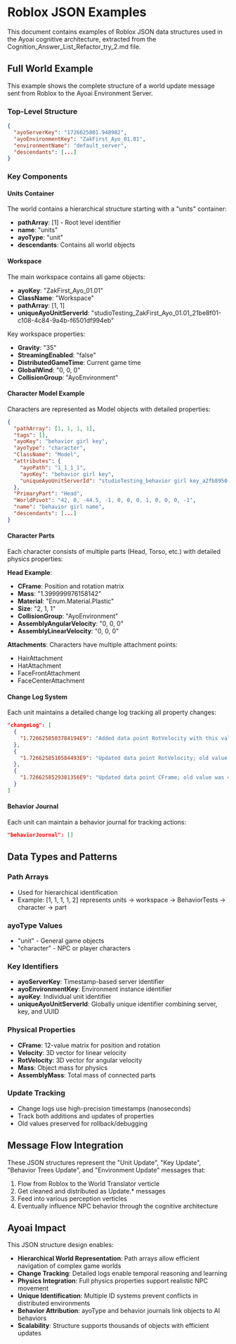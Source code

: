 # Roblox JSON Examples

This document contains examples of Roblox JSON data structures used in the Ayoai cognitive architecture, extracted from the Cognition_Answer_List_Refactor_try_2.md file.

## Full World Example

This example shows the complete structure of a world update message sent from Roblox to the Ayoai Environment Server.

### Top-Level Structure
```json
{
  "ayoServerKey": "1726625801.948982",
  "ayoEnvironmentKey": "ZakFirst_Ayo_01.01",
  "environmentName": "default_server",
  "descendants": [...]
}
```

### Key Components

#### Units Container
The world contains a hierarchical structure starting with a "units" container:
- **pathArray**: [1] - Root level identifier
- **name**: "units"
- **ayoType**: "unit"
- **descendants**: Contains all world objects

#### Workspace
The main workspace contains all game objects:
- **ayoKey**: "ZakFirst_Ayo_01.01"
- **ClassName**: "Workspace"
- **pathArray**: [1, 1]
- **uniqueAyoUnitServerId**: "studioTesting_ZakFirst_Ayo_01.01_21be8f01-c108-4c84-9a4b-f6501df994eb"

Key workspace properties:
- **Gravity**: "35"
- **StreamingEnabled**: "false"
- **DistributedGameTime**: Current game time
- **GlobalWind**: "0, 0, 0"
- **CollisionGroup**: "AyoEnvironment"

#### Character Model Example
Characters are represented as Model objects with detailed properties:

```json
{
  "pathArray": [1, 1, 1, 1],
  "tags": [],
  "ayoKey": "behavior girl key",
  "ayoType": "character",
  "ClassName": "Model",
  "attributes": {
    "ayoPath": "1_1_1_1",
    "ayoKey": "behavior girl key",
    "uniqueAyoUnitServerId": "studioTesting_behavior girl key_a2fb8950-a938-462c-bbbd-2319d0cfddb4"
  },
  "PrimaryPart": "Head",
  "WorldPivot": "42, 0, -44.5, -1, 0, 0, 0, 1, 0, 0, 0, -1",
  "name": "behavior girl name",
  "descendants": [...]
}
```

#### Character Parts
Each character consists of multiple parts (Head, Torso, etc.) with detailed physics properties:

**Head Example**:
- **CFrame**: Position and rotation matrix
- **Mass**: "1.399999976158142"
- **Material**: "Enum.Material.Plastic"
- **Size**: "2, 1, 1"
- **CollisionGroup**: "AyoEnvironment"
- **AssemblyAngularVelocity**: "0, 0, 0"
- **AssemblyLinearVelocity**: "0, 0, 0"

**Attachments**: Characters have multiple attachment points:
- HairAttachment
- HatAttachment
- FaceFrontAttachment
- FaceCenterAttachment

#### Change Log System
Each unit maintains a detailed change log tracking all property changes:

```json
"changeLog": [
  {
    "1.7266258503784194E9": "Added data point RotVelocity with this value 0, 14.43499755859375, 0"
  },
  {
    "1.7266258510584493E9": "Updated data point RotVelocity; old value was 0, 14.43499755859375, 0"
  },
  {
    "1.7266258529381356E9": "Updated data point CFrame; old value was 42, 4.5, -44.5, -1, 0, 0, 0, 1, 0, 0, 0, -1"
  }
]
```

#### Behavior Journal
Each unit can maintain a behavior journal for tracking actions:
```json
"behaviorJournal": []
```

## Data Types and Patterns

### Path Arrays
- Used for hierarchical identification
- Example: [1, 1, 1, 1, 2] represents units → workspace → BehaviorTests → character → part

### ayoType Values
- "unit" - General game objects
- "character" - NPC or player characters

### Key Identifiers
- **ayoServerKey**: Timestamp-based server identifier
- **ayoEnvironmentKey**: Environment instance identifier
- **ayoKey**: Individual unit identifier
- **uniqueAyoUnitServerId**: Globally unique identifier combining server, key, and UUID

### Physical Properties
- **CFrame**: 12-value matrix for position and rotation
- **Velocity**: 3D vector for linear velocity
- **RotVelocity**: 3D vector for angular velocity
- **Mass**: Object mass for physics
- **AssemblyMass**: Total mass of connected parts

### Update Tracking
- Change logs use high-precision timestamps (nanoseconds)
- Track both additions and updates of properties
- Old values preserved for rollback/debugging

## Message Flow Integration

These JSON structures represent the "Unit Update", "Key Update", "Behavior Trees Update", and "Environment Update" messages that:
1. Flow from Roblox to the World Translator verticle
2. Get cleaned and distributed as Update.* messages
3. Feed into various perception verticles
4. Eventually influence NPC behavior through the cognitive architecture

## Ayoai Impact

This JSON structure design enables:
- **Hierarchical World Representation**: Path arrays allow efficient navigation of complex game worlds
- **Change Tracking**: Detailed logs enable temporal reasoning and learning
- **Physics Integration**: Full physics properties support realistic NPC movement
- **Unique Identification**: Multiple ID systems prevent conflicts in distributed environments
- **Behavior Attribution**: ayoType and behavior journals link objects to AI behaviors
- **Scalability**: Structure supports thousands of objects with efficient updates